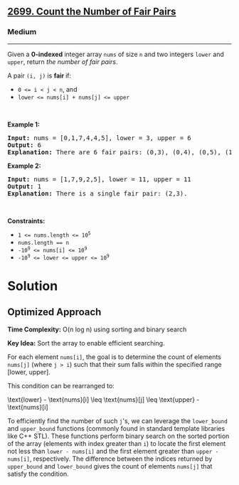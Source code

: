 <h2><a href="https://leetcode.com/problems/count-the-number-of-fair-pairs">2699. Count the Number of Fair Pairs</a></h2><h3>Medium</h3><hr><p>Given a <strong>0-indexed</strong> integer array <code>nums</code> of size <code>n</code> and two integers <code>lower</code> and <code>upper</code>, return <em>the number of fair pairs</em>.</p>

<p>A pair <code>(i, j)</code> is <b>fair </b>if:</p>

<ul>
	<li><code>0 &lt;= i &lt; j &lt; n</code>, and</li>
	<li><code>lower &lt;= nums[i] + nums[j] &lt;= upper</code></li>
</ul>

<p>&nbsp;</p>
<p><strong class="example">Example 1:</strong></p>

<pre>
<strong>Input:</strong> nums = [0,1,7,4,4,5], lower = 3, upper = 6
<strong>Output:</strong> 6
<strong>Explanation:</strong> There are 6 fair pairs: (0,3), (0,4), (0,5), (1,3), (1,4), and (1,5).
</pre>

<p><strong class="example">Example 2:</strong></p>

<pre>
<strong>Input:</strong> nums = [1,7,9,2,5], lower = 11, upper = 11
<strong>Output:</strong> 1
<strong>Explanation:</strong> There is a single fair pair: (2,3).
</pre>

<p>&nbsp;</p>
<p><strong>Constraints:</strong></p>

<ul>
	<li><code>1 &lt;= nums.length &lt;= 10<sup>5</sup></code></li>
	<li><code>nums.length == n</code></li>
	<li><code><font face="monospace">-10<sup>9</sup></font>&nbsp;&lt;= nums[i] &lt;= 10<sup>9</sup></code></li>
	<li><code><font face="monospace">-10<sup>9</sup>&nbsp;&lt;= lower &lt;= upper &lt;= 10<sup>9</sup></font></code></li>
</ul>


# Solution

## Optimized Approach

**Time Complexity:** O(n log n) using sorting and binary search

**Key Idea:** Sort the array to enable efficient searching.

For each element `nums[i]`, the goal is to determine the count of elements `nums[j]` (where `j > i`) such that their sum falls within the specified range [lower, upper].

This condition can be rearranged to:

\text{lower} - \text{nums}[i] \leq \text{nums}[j] \leq \text{upper} - \text{nums}[i]

To efficiently find the number of such `j`'s, we can leverage the `lower_bound` and `upper_bound` functions (commonly found in standard template libraries like C++ STL). These functions perform binary search on the sorted portion of the array (elements with index greater than `i`) to locate the first element not less than `lower - nums[i]` and the first element greater than `upper - nums[i]`, respectively. The difference between the indices returned by `upper_bound` and `lower_bound` gives the count of elements `nums[j]` that satisfy the condition.
